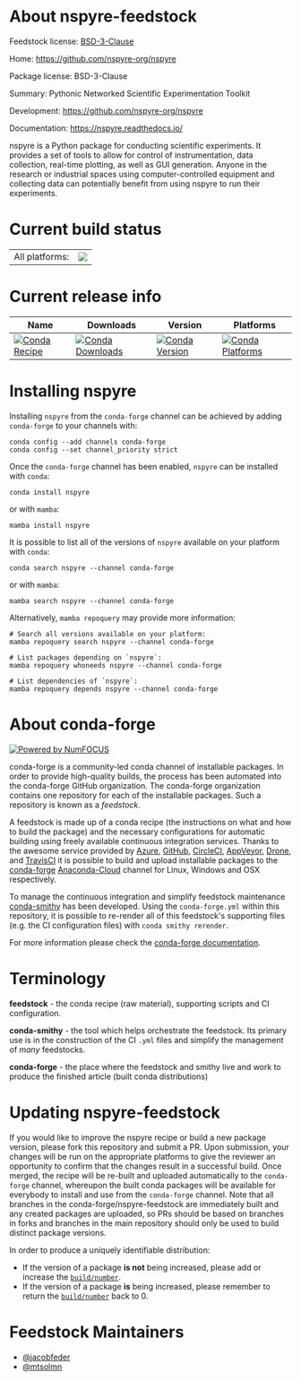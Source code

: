 About nspyre-feedstock
======================

Feedstock license: [BSD-3-Clause](https://github.com/conda-forge/nspyre-feedstock/blob/main/LICENSE.txt)

Home: https://github.com/nspyre-org/nspyre

Package license: BSD-3-Clause

Summary: Pythonic Networked Scientific Experimentation Toolkit

Development: https://github.com/nspyre-org/nspyre

Documentation: https://nspyre.readthedocs.io/

nspyre is a Python package for conducting scientific experiments. It
provides a set of tools to allow for control of instrumentation, data
collection, real-time plotting, as well as GUI generation. Anyone in the
research or industrial spaces using computer-controlled equipment and
collecting data can potentially benefit from using nspyre to run their
experiments.


Current build status
====================


<table><tr><td>All platforms:</td>
    <td>
      <a href="https://dev.azure.com/conda-forge/feedstock-builds/_build/latest?definitionId=10794&branchName=main">
        <img src="https://dev.azure.com/conda-forge/feedstock-builds/_apis/build/status/nspyre-feedstock?branchName=main">
      </a>
    </td>
  </tr>
</table>

Current release info
====================

| Name | Downloads | Version | Platforms |
| --- | --- | --- | --- |
| [![Conda Recipe](https://img.shields.io/badge/recipe-nspyre-green.svg)](https://anaconda.org/conda-forge/nspyre) | [![Conda Downloads](https://img.shields.io/conda/dn/conda-forge/nspyre.svg)](https://anaconda.org/conda-forge/nspyre) | [![Conda Version](https://img.shields.io/conda/vn/conda-forge/nspyre.svg)](https://anaconda.org/conda-forge/nspyre) | [![Conda Platforms](https://img.shields.io/conda/pn/conda-forge/nspyre.svg)](https://anaconda.org/conda-forge/nspyre) |

Installing nspyre
=================

Installing `nspyre` from the `conda-forge` channel can be achieved by adding `conda-forge` to your channels with:

```
conda config --add channels conda-forge
conda config --set channel_priority strict
```

Once the `conda-forge` channel has been enabled, `nspyre` can be installed with `conda`:

```
conda install nspyre
```

or with `mamba`:

```
mamba install nspyre
```

It is possible to list all of the versions of `nspyre` available on your platform with `conda`:

```
conda search nspyre --channel conda-forge
```

or with `mamba`:

```
mamba search nspyre --channel conda-forge
```

Alternatively, `mamba repoquery` may provide more information:

```
# Search all versions available on your platform:
mamba repoquery search nspyre --channel conda-forge

# List packages depending on `nspyre`:
mamba repoquery whoneeds nspyre --channel conda-forge

# List dependencies of `nspyre`:
mamba repoquery depends nspyre --channel conda-forge
```


About conda-forge
=================

[![Powered by
NumFOCUS](https://img.shields.io/badge/powered%20by-NumFOCUS-orange.svg?style=flat&colorA=E1523D&colorB=007D8A)](https://numfocus.org)

conda-forge is a community-led conda channel of installable packages.
In order to provide high-quality builds, the process has been automated into the
conda-forge GitHub organization. The conda-forge organization contains one repository
for each of the installable packages. Such a repository is known as a *feedstock*.

A feedstock is made up of a conda recipe (the instructions on what and how to build
the package) and the necessary configurations for automatic building using freely
available continuous integration services. Thanks to the awesome service provided by
[Azure](https://azure.microsoft.com/en-us/services/devops/), [GitHub](https://github.com/),
[CircleCI](https://circleci.com/), [AppVeyor](https://www.appveyor.com/),
[Drone](https://cloud.drone.io/welcome), and [TravisCI](https://travis-ci.com/)
it is possible to build and upload installable packages to the
[conda-forge](https://anaconda.org/conda-forge) [Anaconda-Cloud](https://anaconda.org/)
channel for Linux, Windows and OSX respectively.

To manage the continuous integration and simplify feedstock maintenance
[conda-smithy](https://github.com/conda-forge/conda-smithy) has been developed.
Using the ``conda-forge.yml`` within this repository, it is possible to re-render all of
this feedstock's supporting files (e.g. the CI configuration files) with ``conda smithy rerender``.

For more information please check the [conda-forge documentation](https://conda-forge.org/docs/).

Terminology
===========

**feedstock** - the conda recipe (raw material), supporting scripts and CI configuration.

**conda-smithy** - the tool which helps orchestrate the feedstock.
                   Its primary use is in the construction of the CI ``.yml`` files
                   and simplify the management of *many* feedstocks.

**conda-forge** - the place where the feedstock and smithy live and work to
                  produce the finished article (built conda distributions)


Updating nspyre-feedstock
=========================

If you would like to improve the nspyre recipe or build a new
package version, please fork this repository and submit a PR. Upon submission,
your changes will be run on the appropriate platforms to give the reviewer an
opportunity to confirm that the changes result in a successful build. Once
merged, the recipe will be re-built and uploaded automatically to the
`conda-forge` channel, whereupon the built conda packages will be available for
everybody to install and use from the `conda-forge` channel.
Note that all branches in the conda-forge/nspyre-feedstock are
immediately built and any created packages are uploaded, so PRs should be based
on branches in forks and branches in the main repository should only be used to
build distinct package versions.

In order to produce a uniquely identifiable distribution:
 * If the version of a package **is not** being increased, please add or increase
   the [``build/number``](https://docs.conda.io/projects/conda-build/en/latest/resources/define-metadata.html#build-number-and-string).
 * If the version of a package **is** being increased, please remember to return
   the [``build/number``](https://docs.conda.io/projects/conda-build/en/latest/resources/define-metadata.html#build-number-and-string)
   back to 0.

Feedstock Maintainers
=====================

* [@jacobfeder](https://github.com/jacobfeder/)
* [@mtsolmn](https://github.com/mtsolmn/)

